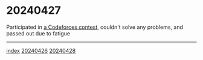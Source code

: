 <head><meta name="viewport" content="width=device-width, initial-scale=1.0, user-scalable=yes" /></head>

# 20240427

Participated in [a Codeforces contest](https://codeforces.com/contest/1966/standings/participant/180418483#p180418483), couldn\'t solve any problems, and passed out due to fatigue

---

[index](../../index.html)
[20240426](20240426.html)
[20240428](20240428.html)
